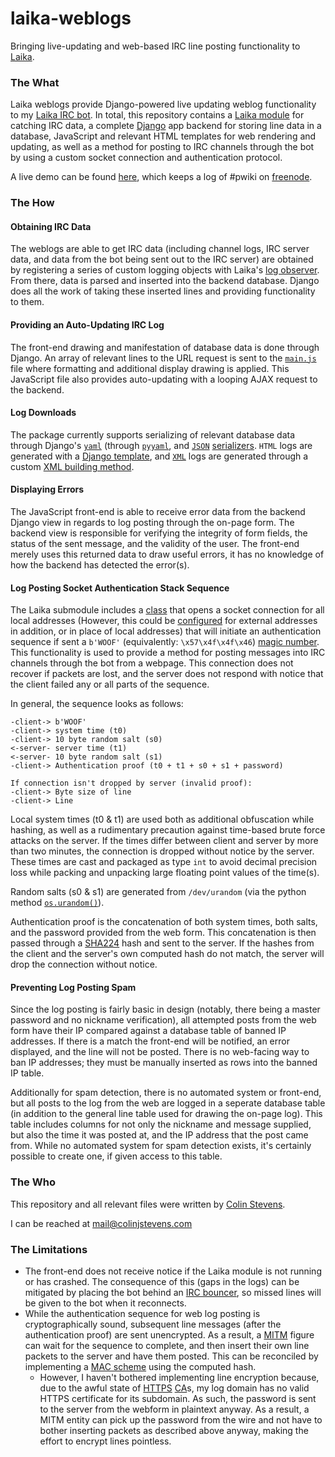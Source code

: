 # laika-weblogs
Bringing live-updating and web-based IRC line posting functionality to [Laika](https://github.com/C-Stevens/Laika).

### The What
Laika weblogs provide Django-powered live updating weblog functionality to my [Laika IRC bot](https://github.com/C-Stevens/Laika). In total, this repository contains a [Laika module](https://github.com/C-Stevens/Laika#modules) for catching IRC data, a complete [Django](https://www.djangoproject.com) app backend for storing line data in a database, JavaScript and relevant HTML templates for web rendering and updating, as well as a method for posting to IRC channels through the bot by using a custom socket connection and authentication protocol.

A live demo can be found [here](http://irc.mog.dog/weblog/pwiki/), which keeps a log of #pwiki on [freenode](https://freenode.net).

### The How
#### Obtaining IRC Data
The weblogs are able to get IRC data (including channel logs, IRC server data, and data from the bot being sent out to the IRC server) are obtained by registering a series of custom logging objects with Laika's [log observer](https://github.com/C-Stevens/laika/blob/master/doc/log.py.md#irclogmanager-objects). From there, data is parsed and inserted into the backend database. Django does all the work of taking these inserted lines and providing functionality to them.

#### Providing an Auto-Updating IRC Log
The front-end drawing and manifestation of database data is done through Django. An array of relevant lines to the URL request is sent to the [`main.js`](static_raw/js/main.js) file where formatting and additional display drawing is applied. This JavaScript file also provides auto-updating with a looping AJAX request to the backend.

#### Log Downloads
The package currently supports serializing of relevant database data through Django's [`yaml`](http://yaml.org/) (through [`pyyaml`](http://pyyaml.org/), and [`JSON`](http://json.org/) [serializers](https://docs.djangoproject.com/en/1.8/topics/serialization/#serialization-formats). `HTML` logs are generated with a [Django template](templates/log/log_dl.html), and [`XML`](http://www.w3.org/XML/) logs are generated through a custom [XML building method](log/webloglib.py).

#### Displaying Errors
The JavaScript front-end is able to receive error data from the backend Django view in regards to log posting through the on-page form. The backend view is responsible for verifying the integrity of form fields, the status of the sent message, and the validity of the user. The front-end merely uses this returned data to draw useful errors, it has no knowledge of how the backend has detected the error(s).

#### Log Posting Socket Authentication Stack Sequence
The Laika submodule includes a [class](laika/modules/weblogs.py#L251-L307) that opens a socket connection for all local addresses (However, this could be [configured](laika/modules/weblogs.py#L262) for external addresses in addition, or in place of local addresses) that will initiate an authentication sequence if sent a `b'WOOF'` (equivalently: `\x57\x4f\x4f\x46`) [magic number](https://en.wikipedia.org/wiki/Magic_number_(programming)). This functionality is used to provide a method for posting messages into IRC channels through the bot from a webpage. This connection does not recover if packets are lost, and the server does not respond with notice that the client failed any or all parts of the sequence.

In general, the sequence looks as follows:
```
-client-> b'WOOF'
-client-> system time (t0)
-client-> 10 byte random salt (s0)
<-server- server time (t1)
<-server- 10 byte random salt (s1)
-client-> Authentication proof (t0 + t1 + s0 + s1 + password)

If connection isn't dropped by server (invalid proof):
-client-> Byte size of line
-client-> Line
```
Local system times (t0 & t1) are used both as additional obfuscation while hashing, as well as a rudimentary precaution against time-based brute force attacks on the server. If the times differ between client and server by more than two minutes, the connection is dropped without notice by the server. These times are cast and packaged as type `int` to avoid decimal precision loss while packing and unpacking large floating point values of the time(s).

Random salts (s0 & s1) are generated from `/dev/urandom` (via the python method [`os.urandom()`](https://docs.python.org/2/library/os.html#os.urandom)).

Authentication proof is the concatenation of both system times, both salts, and the password provided from the web form. This concatenation is then passed through a [SHA224](https://www.ietf.org/rfc/rfc3874.txt) hash and sent to the server. If the hashes from the client and the server's own computed hash do not match, the server will drop the connection without notice.

#### Preventing Log Posting Spam
Since the log posting is fairly basic in design (notably, there being a master password and no nickname verification), all attempted posts from the web form have their IP compared against a database table of banned IP addresses. If there is a match the front-end will be notified, an error displayed, and the line will not be posted. There is no web-facing way to ban IP addresses; they must be manually inserted as rows into the banned IP table.

Additionally for spam detection, there is no automated system or front-end, but all posts to the log from the web are logged in a seperate database table (in addition to the general line table used for drawing the on-page log). This table includes columns for not only the nickname and message supplied, but also the time it was posted at, and the IP address that the post came from. While no automated system for spam detection exists, it's certainly possible to create one, if given access to this table.

### The Who
This repository and all relevant files were written by [Colin Stevens](https://colinjstevens.com).

I can be reached at [mail@colinjstevens.com](mailto:mail@colinjstevens.com)

### The Limitations
* The front-end does not receive notice if the Laika module is not running or has crashed. The consequence of this (gaps in the logs) can be mitigated by placing the bot behind an [IRC bouncer](https://en.wikipedia.org/wiki/BNC_(software)#IRC), so missed lines will be given to the bot when it reconnects.
* While the authentication sequence for web log posting is cryptographically sound, subsequent line messages (after the authentication proof) are sent unencrypted. As a result, a [MITM](https://en.wikipedia.org/wiki/Man-in-the-middle_attack) figure can wait for the sequence to complete, and then insert their own line packets to the server and have them posted. This can be reconciled by implementing a [MAC scheme](https://en.wikipedia.org/wiki/Message_authentication_code) using the computed hash.
  * However, I haven't bothered implementing line encryption because, due to the awful state of [HTTPS](https://en.wikipedia.org/wiki/HTTPS) [CA](https://en.wikipedia.org/wiki/Certificate_authority)s, my log domain has no valid HTTPS certificate for its subdomain. As such, the password is sent to the server from the webform in plaintext anyway. As a result, a MITM entity can pick up the password from the wire and not have to bother inserting packets as described above anyway, making the effort to encrypt lines pointless.